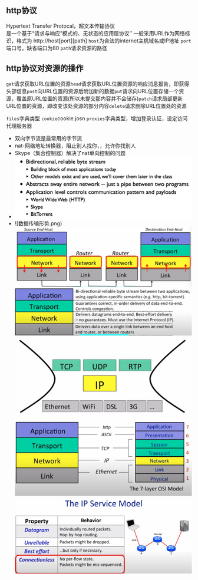 ## http协议
Hypertext Transfer Protocal，超文本传输协议
<br>
是一个基于“请求与响应”模式的、无状态的应用层协议‘’
一般采用URL作为网络标识，格式为 http://host[port][path]
`host`为合法的internet主机域名或IP地址
`port`端口号，缺省端口为80
`path`请求资源的路径
## http协议对资源的操作
`get`请求获取URL位置的资源`head`请求获取URL位置资源的响应消息报告，即获得头部信息`post`向URL位置的资源后附加新的数据`put`请求向URL位置存储一个资源，覆盖原URL位置的资源(所以未提交那内容并不会储存)`patch`请求局部更新URL位置的资源，即改变该处资源的部分内容`delete`请求删除URL位置处的资源

`files`字典类型  `cookie`cookie.josn  `proxies`字典类型，增加登录认证，设定访问代理服务器

- 双向字节流是最常用的字节流
- nat-网络地址转换器，阻止别人找你，，允许你找别人
- Skype（集合控制器）解决了nat单向控制的问题
- ![输入图片说明](/imgs/2024-07-18/4EYleJkO3yd8FYWl.png)
- ![数据传输形势.png)
![输入图片说明](/imgs/2024-07-18/77uTyfjz5Aq9ScDA.png)
![输入图片说明](/imgs/2024-07-18/VLxHA5JFfc3VUPPf.png)![输入图片说明](/imgs/2024-07-18/VDhMbOFUCQt946l1.png)
![输入图片说明](/imgs/2024-07-18/DgRlNwNSjCDmQ7Wb.png)
![输入图片说明](/imgs/2024-07-18/KdT7uKBttpd4UyKH.png)

<!--stackedit_data:
eyJoaXN0b3J5IjpbLTEzNTc4NjU4NDUsMjA0MjQ4NjEwMSwtMT
U2MTkzMzExNCwtMjAzNzY4MzQ5NiwxNzAzMjQyMDU0LDEzMTk2
MDUwNzAsMTI3NTg3Nzc3NCwxOTk1MTA0MzE2XX0=
-->